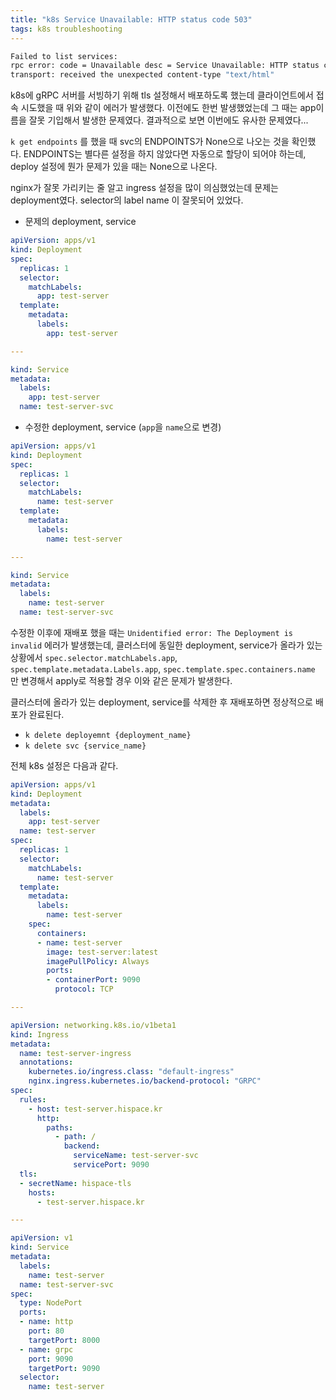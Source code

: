 ```yaml
---
title: "k8s Service Unavailable: HTTP status code 503"
tags: k8s troubleshooting
---
```


```sh
Failed to list services:
rpc error: code = Unavailable desc = Service Unavailable: HTTP status code 503;
transport: received the unexpected content-type "text/html"
```

k8s에 gRPC 서버를 서빙하기 위해 tls 설정해서 배포하도록 했는데 클라이언트에서 접속 시도했을 때 위와 같이 에러가 발생했다.
이전에도 한번 발생했었는데 그 때는 app이름을 잘못 기입해서 발생한 문제였다. 결과적으로 보면 이번에도 유사한 문제였다...

<!--more-->

`k get endpoints` 를 했을 때 svc의 ENDPOINTS가 None으로 나오는 것을 확인했다. ENDPOINTS는 별다른 설정을 하지 않았다면 자동으로 할당이 되어야 하는데, deploy 설정에 뭔가 문제가 있을 때는 None으로 나온다.

nginx가 잘못 가리키는 줄 알고 ingress 설정을 많이 의심했었는데 문제는 deployment였다. selector의 label name 이 잘못되어 있었다.

- 문제의 deployment, service

```yaml
apiVersion: apps/v1
kind: Deployment
spec:
  replicas: 1
  selector:
    matchLabels:
      app: test-server
  template:
    metadata:
      labels:
        app: test-server

---

kind: Service
metadata:
  labels:
    app: test-server
  name: test-server-svc
```

- 수정한 deployment, service (`app`을 `name`으로 변경)

```yaml
apiVersion: apps/v1
kind: Deployment
spec:
  replicas: 1
  selector:
    matchLabels:
      name: test-server
  template:
    metadata:
      labels:
        name: test-server

---

kind: Service
metadata:
  labels:
    name: test-server
  name: test-server-svc
```

수정한 이후에 재배포 했을 때는 `Unidentified error: The Deployment is invalid` 에러가 발생했는데, 클러스터에 동일한 deployment, service가 올라가 있는 상황에서 `spec.selector.matchLabels.app`, `spec.template.metadata.Labels.app`, `spec.template.spec.containers.name` 만 변경해서 apply로 적용할 경우 이와 같은 문제가 발생한다. 

클러스터에 올라가 있는 deployment, service를 삭제한 후 재배포하면 정상적으로 배포가 완료된다.
- `k delete deployemnt {deployment_name}`
- `k delete svc {service_name}`

전체 k8s 설정은 다음과 같다.

```yaml
apiVersion: apps/v1
kind: Deployment
metadata:
  labels:
    app: test-server
  name: test-server
spec:
  replicas: 1
  selector:
    matchLabels:
      name: test-server
  template:
    metadata:
      labels:
        name: test-server
    spec:
      containers:
      - name: test-server
        image: test-server:latest
        imagePullPolicy: Always
        ports:
        - containerPort: 9090
          protocol: TCP

---

apiVersion: networking.k8s.io/v1beta1
kind: Ingress
metadata:
  name: test-server-ingress
  annotations:
    kubernetes.io/ingress.class: "default-ingress"
    nginx.ingress.kubernetes.io/backend-protocol: "GRPC"
spec:
  rules:
    - host: test-server.hispace.kr
      http:
        paths:
          - path: /
            backend:
              serviceName: test-server-svc
              servicePort: 9090
  tls:
  - secretName: hispace-tls
    hosts:
      - test-server.hispace.kr

---

apiVersion: v1
kind: Service
metadata:
  labels:
    name: test-server
  name: test-server-svc
spec:
  type: NodePort
  ports:
  - name: http
    port: 80
    targetPort: 8000
  - name: grpc
    port: 9090
    targetPort: 9090
  selector:
    name: test-server
```
